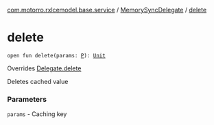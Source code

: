[com.motorro.rxlcemodel.base.service](../index.md) / [MemorySyncDelegate](index.md) / [delete](./delete.md)

# delete

`open fun delete(params: `[`P`](index.md#P)`): `[`Unit`](https://kotlinlang.org/api/latest/jvm/stdlib/kotlin/-unit/index.html)

Overrides [Delegate.delete](../-sync-delegate-cache-service/-delegate/delete.md)

Deletes cached value

### Parameters

`params` - Caching key